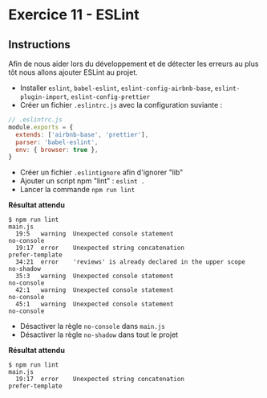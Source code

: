 # Exercice 11 - ESLint

## Instructions

Afin de nous aider lors du développement et de détecter les erreurs au plus tôt nous allons ajouter ESLint au projet.

* Installer `eslint`, `babel-eslint`, `eslint-config-airbnb-base`, `eslint-plugin-import`, `eslint-config-prettier`
* Créer un fichier `.eslintrc.js` avec la configuration suviante :

```js
// .eslintrc.js
module.exports = {
  extends: ['airbnb-base', 'prettier'],
  parser: 'babel-eslint',
  env: { browser: true },
}
```

* Créer un fichier `.eslintignore` afin d'ignorer "lib"
* Ajouter un script npm "lint" : `eslint .`
* Lancer la commande `npm run lint`

**Résultat attendu**

```
$ npm run lint
main.js
  19:5   warning  Unexpected console statement                      no-console
  19:17  error    Unexpected string concatenation                   prefer-template
  34:21  error    'reviews' is already declared in the upper scope  no-shadow
  35:3   warning  Unexpected console statement                      no-console
  42:1   warning  Unexpected console statement                      no-console
  45:1   warning  Unexpected console statement                      no-console
```

* Désactiver la règle `no-console` dans `main.js`
* Désactiver la règle `no-shadow` dans tout le projet

**Résultat attendu**

```
$ npm run lint
main.js
  19:17  error    Unexpected string concatenation                   prefer-template
```
